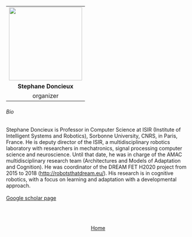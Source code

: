 ---
---

<br>
<br>

<table>
  <tr>
    <td style="text-align: center"><img src="https://www.zupimages.net/up/23/10/bqco.jpg" style="width:200px;height:200px;"></td>
  </tr>
  <tr>
    <td style="text-align: center"><b>Stephane Doncieux</b></td>
  </tr>
  <tr>
    <td style="text-align: center">organizer</td>
  </tr>
</table>


###### Bio

Stephane Doncieux is Professor in Computer Science at ISIR (Institute of Intelligent Systems and Robotics), Sorbonne University, CNRS, in Paris, France. He is deputy director of the ISIR, a multidisciplinary robotics laboratory with researchers in mechatronics, signal processing computer science and neuroscience. Until that date, he was in charge of the AMAC multidisciplinary research team (Architectures and Models of Adaptation and Cognition). He was coordinator of the DREAM FET H2020 project from 2015 to 2018 (http://robotsthatdream.eu/). His research is in cognitive robotics, with a focus on learning and adaptation with a developmental approach. 
<br>
<br>
<a href="https://scholar.google.com/citations?user=K7tt_7QAAAAJ&hl=fr&oi=ao">Google scholar page</a>
<br>
<br>
<br>
<br>

<div align="center">
	<a href="http://127.0.0.1:4000/">Home</a>
</div>

<br>
<br>

